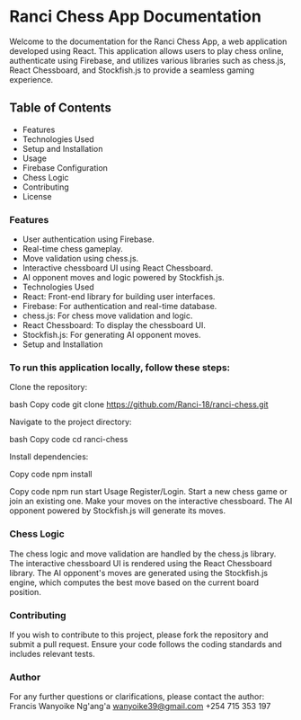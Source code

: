 # Ranci Chess App Documentation
Welcome to the documentation for the Ranci Chess App, a web application developed using React. This application allows users to play chess online, authenticate using Firebase, and utilizes various libraries such as chess.js, React Chessboard, and Stockfish.js to provide a seamless gaming experience.

## Table of Contents
* Features
* Technologies Used
* Setup and Installation
* Usage
* Firebase Configuration
* Chess Logic
* Contributing
* License

### Features
* User authentication using Firebase.
* Real-time chess gameplay.
* Move validation using chess.js.
* Interactive chessboard UI using React Chessboard.
* AI opponent moves and logic powered by Stockfish.js.
* Technologies Used
* React: Front-end library for building user interfaces.
* Firebase: For authentication and real-time database.
* chess.js: For chess move validation and logic.
* React Chessboard: To display the chessboard UI.
* Stockfish.js: For generating AI opponent moves.
* Setup and Installation

### To run this application locally, follow these steps:

Clone the repository:

bash
Copy code
git clone https://github.com/Ranci-18/ranci-chess.git

Navigate to the project directory:

bash
Copy code
cd ranci-chess

Install dependencies:

Copy code
npm install

Copy code
npm run start
Usage
Register/Login.
Start a new chess game or join an existing one.
Make your moves on the interactive chessboard.
The AI opponent powered by Stockfish.js will generate its moves.

### Chess Logic
The chess logic and move validation are handled by the chess.js library. The interactive chessboard UI is rendered using the React Chessboard library. The AI opponent's moves are generated using the Stockfish.js engine, which computes the best move based on the current board position.

### Contributing
If you wish to contribute to this project, please fork the repository and submit a pull request. Ensure your code follows the coding standards and includes relevant tests.

### Author
For any further questions or clarifications, please contact the author:
Francis Wanyoike Ng'ang'a
wanyoike39@gmail.com
+254 715 353 197







